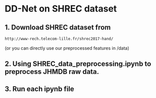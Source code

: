 # DD-Net on SHREC dataset

## 1. Download SHREC dataset from 
```
http://www-rech.telecom-lille.fr/shrec2017-hand/
```
(or you can directly use our preprocessed features in /data)

## 2. Using SHREC_data_preprocessing.ipynb to preprocess JHMDB raw data.

## 3. Run each ipynb file
